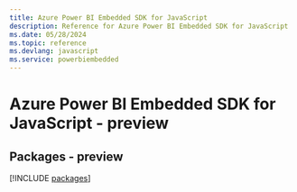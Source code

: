 ```yaml
---
title: Azure Power BI Embedded SDK for JavaScript
description: Reference for Azure Power BI Embedded SDK for JavaScript
ms.date: 05/28/2024
ms.topic: reference
ms.devlang: javascript
ms.service: powerbiembedded
---
```

# Azure Power BI Embedded SDK for JavaScript - preview
## Packages - preview
[!INCLUDE [packages](power-bi-embedded-index.md)]
